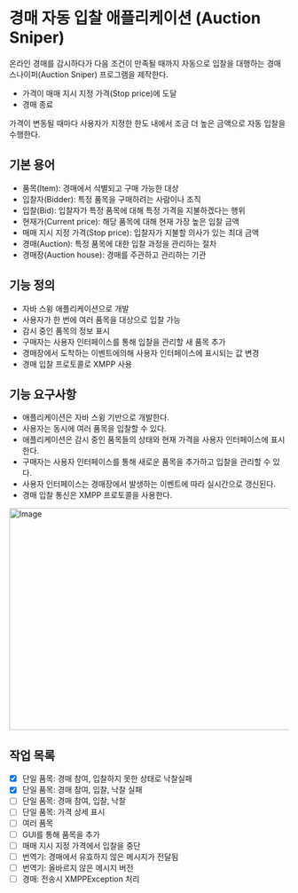# 경매 자동 입찰 애플리케이션 (Auction Sniper)

온라인 경매를 감시하다가 다음 조건이 만족될 때까지 자동으로 입찰을 대행하는 경매 스나이퍼(Auction Sniper) 프로그램을 제작한다.

- 가격이 매매 지시 지정 가격(Stop price)에 도달
- 경매 종료

가격이 변동될 때마다 사용자가 지정한 한도 내에서 조금 더 높은 금액으로 자동 입찰을 수행한다.

## 기본 용어

- 품목(Item): 경매에서 식별되고 구매 가능한 대상
- 입찰자(Bidder): 특정 품목을 구매하려는 사람이나 조직
- 입찰(Bid): 입찰자가 특정 품목에 대해 특정 가격을 지불하겠다는 행위
- 현재가(Current price): 해당 품목에 대해 현재 가장 높은 입찰 금액
- 매매 지시 지정 가격(Stop price): 입찰자가 지불할 의사가 있는 최대 금액
- 경매(Auction): 특정 품목에 대한 입찰 과정을 관리하는 절차
- 경매장(Auction house): 경매를 주관하고 관리하는 기관

## 기능 정의

- 자바 스윙 애플리케이션으로 개발
- 사용자가 한 번에 여러 품목을 대상으로 입찰 가능
- 감시 중인 품목의 정보 표시
- 구매자는 사용자 인터페이스를 통해 입찰을 관리할 새 품목 추가
- 경매장에서 도착하는 이벤트에의해 사용자 인터페이스에 표시되는 값 변경
- 경매 입찰 프로토콜로 XMPP 사용

## 기능 요구사항

- 애플리케이션은 자바 스윙 기반으로 개발한다.
- 사용자는 동시에 여러 품목을 입찰할 수 있다.
- 애플리케이션은 감시 중인 품목들의 상태와 현재 가격을 사용자 인터페이스에 표시한다.
- 구매자는 사용자 인터페이스를 통해 새로운 품목을 추가하고 입찰을 관리할 수 있다.
- 사용자 인터페이스는 경매장에서 발생하는 이벤트에 따라 실시간으로 갱신된다.
- 경매 입찰 통신은 XMPP 프로토콜을 사용한다.

<img width="600" height="400" alt="Image" src="https://github.com/user-attachments/assets/72ad9eb1-3d8d-48db-8fba-86e0ae7bb9a3" />

## 작업 목록

- [x] 단일 품목: 경매 참여, 입찰하지 못한 상태로 낙찰실패
- [x] 단일 품목: 경매 참여, 입찰, 낙찰 실패
- [ ] 단일 품목: 경매 참여, 입찰, 낙찰
- [ ] 단일 품목: 가격 상세 표시
- [ ] 여러 품목
- [ ] GUI를 통해 품목을 추가
- [ ] 매매 지시 지정 가격에서 입찰을 중단
- [ ] 번역기: 경매에서 유효하지 않은 메시지가 전달됨
- [ ] 번역기: 올바르지 않은 메시지 버전
- [ ] 경매: 전송시 XMPPException 처리 
